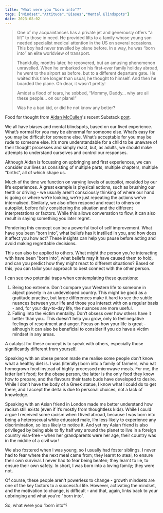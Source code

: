 ```yaml
---
title: "What were you “born into”?"
tags: ["Mindset","Attitude","Biases","Mental Blindspots"]
date: 2023-08-02
---
```

> One of my acquaintances has a private jet and generously offers "a lift" to those in need. He provided lifts to a family whose young son needed specialist medical attention in the US on several occasions. This boy had never travelled by plane before. In a way, he was “born into” an elite worldview of transport.
> 
> Thankfully, months later, he recovered, but an amusing phenomenon unravelled. When he embarked on his first-ever family holiday abroad, he went to the airport as before, but to a different departure gate. He waited this time longer than usual, he thought to himself. And then he boarded the plane. Oh dear, it wasn’t pretty!
> 
> Amidst a flood of tears, he sobbed, “Mommy, Daddy… why are all these people… on our plane!”
> 
> Was he a bad kid, or did he not know any better?
> 

Food for thought from [Aidan McCullen](https://www.linkedin.com/in/aidanmccullen/)'s recent Substack [post](https://thethursdaythought.substack.com/p/tr-ai-wreck).

We all have biases and mental blindspots, based on our lived experience. What’s normal for you may be abnormal for someone else. What’s easy for you may be difficult for someone else. What’s acceptable for you may be rude to someone else. It’s more understandable for a child to be unaware of their thought processes and simply react, but, as adults, we should make attempts to understand ourselves and control our responses.

Although Aidan is focussing on upbringing and first experiences, we can consider our lives as consisting of multiple parts, multiple chapters, multiple “births”, all of which shape us.

Much of the time we function on varying levels of autopilot, moulded by our life experiences. A great example is physical actions, such as brushing our teeth or driving - we usually aren’t consciously thinking of where our hand is going or where we’re looking, we’re just repeating the actions we’ve internalised. Similarly, we also often respond and react to others on autopilot, before fully considering the situation and the different interpretations or factors. While this allows conversation to flow, it can also result in saying something you later regret.

Pondering this concept can be a powerful tool of self improvement. What have you been “born into”, what beliefs has it instilled in you, and how does it affect you how act? These insights can help you pause before acting and avoid making regrettable decisions.

This can also be applied to others. What might the person you’re interacting with have been "born into", what beliefs may it have caused them to hold, and can you predict how they might react to different situations? Based on this, you can tailor your approach to best connect with the other person.

I can see two potential traps when contemplating these questions:

1. Being too extreme. Don’t compare your Western life to someone in abject poverty in an undeveloped country. This might be good as a gratitude practise, but large differences make it hard to see the subtle nuances between your life and those you interact with on a regular basis - and, for your day-to-day life, the nuances are more useful.
2. Falling into the victim mentality. Don’t obsess over how others have it better than you.. This doesn't help you grow, only to feel negative feelings of resentment and anger. Focus on how your life is great - although it can also be beneficial to consider if you do have a victim mindset in any areas.

A catalyst for these concept is to speak with others, especially those significantly different from yourself.

Speaking with an obese person made me realise some people don't know what a healthy diet is. I was (literally) born into a family of farmers, who eat homegrown food instead of highly-processed microwave meals. For me, the latter isn't food; for the obese person, the latter is the only food they know how to prepare, and the flavours their taste buds have developed to desire. While I don’t have the body of a Greek statue, I know what I could do to get there, and I accept the delta is due to personal choices, not a lack of knowledge.

Speaking with an Asian friend in London made me better understand how racism still exists (even if it’s mostly from thoughtless kids). While I could argue I received some racism when I lived abroad, because I was born into being a heterosexual white educated male, I’m less likely to experience any discrimination, so less likely to notice it. And yet my Asian friend is also privileged by being able to fly half way around the planet to live in a foreign country visa-free - when her grandparents were her age, their country was in the middle of a civil war!

We also fostered when I was young, so I usually had foster siblings. I never had to fear where the next meal came from; they learnt to steal, to ensure their own survival. I never had to fear being beaten; they learnt to lie, to ensure their own safety. In short, I was born into a loving family; they were not.

Of course, these people aren't powerless to change - growth mindsets are one of the key factors to a successful life. However, activating the mindset, and the motivation to change, is difficult - and that, again, links back to your upbringing and what you're "born into".

So, what were you “born into”?